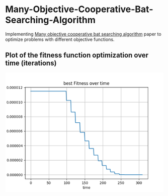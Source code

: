 # Many-Objective-Cooperative-Bat-Searching-Algorithm

Implementing [Many objective cooperative bat searching algorithm](https://www.sciencedirect.com/science/article/abs/pii/S1568494619300389)
paper to optimize problems with different objective functions.  

## Plot of the fitness function optimization over time (iterations)

![Confusion Matrix](./images/Fitness_Best.png)
